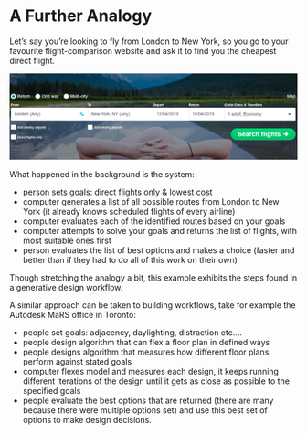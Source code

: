 # A Further Analogy

Let’s say you’re looking to fly from London to New York, so you go to your favourite flight-comparison website and ask it to find you the cheapest direct flight.


<img src="images/skyscanner.PNG">
 
 
What happened in the background is the system: 

* person  sets goals: direct flights only & lowest cost
* computer generates a list of all possible routes from London to New York (it already knows scheduled flights of every airline)
* computer evaluates each of the identified routes based on your goals
* computer attempts to solve your goals and returns the list of flights, with most suitable ones first
* person evaluates the list of best options and makes a choice (faster and better than if they had to do all of this work on their own)

Though stretching the analogy a bit, this example exhibits the steps found in a generative design workflow.

A similar approach can be taken to building workflows, take for example the Autodesk MaRS office in Toronto:

* people  set goals:  adjacency, daylighting, distraction etc….
* people  design algorithm that can flex a floor plan in defined ways
* people  designs algorithm that measures how different floor plans perform against stated goals
* computer flexes model and measures each design, it keeps running different iterations of the design until it gets as close as possible to the specified goals
* people evaluate the best options that are returned (there are many because there were multiple options set) and use this best set of options to make design decisions.
